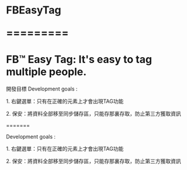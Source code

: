 <h1>FBEasyTag
<p>=========

<h1> FB™ Easy Tag: It's easy to tag multiple people. </h1>

<p>開發目標 Development goals :
<p>1. 右鍵選單：只有在正確的元素上才會出現TAG功能
<p>2. 保安：將資料全部移至同步儲存區，只能存那裏存取，防止第三方獲取資訊
<p>=======
<p>Development goals :
<p>1. 右鍵選單：只有在正確的元素上才會出現TAG功能
<p>2. 保安：將資料全部移至同步儲存區，只能存那裏存取，防止第三方獲取資訊
